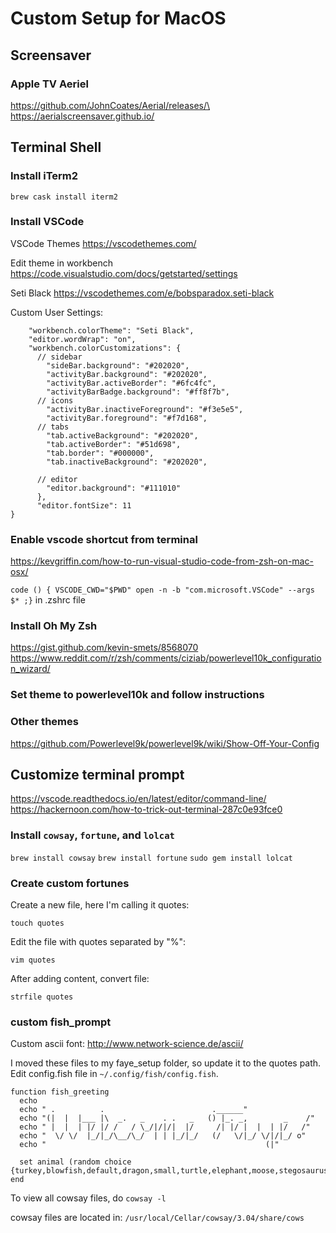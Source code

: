 # Custom Setup for MacOS

## Screensaver
### Apple TV Aeriel

https://github.com/JohnCoates/Aerial/releases/\
https://aerialscreensaver.github.io/

## Terminal Shell

### Install iTerm2

`brew cask install iterm2`

### Install VSCode

VSCode Themes
https://vscodethemes.com/

Edit theme in workbench
https://code.visualstudio.com/docs/getstarted/settings

Seti Black
https://vscodethemes.com/e/bobsparadox.seti-black

Custom User Settings:
```{
    "workbench.colorTheme": "Seti Black",
    "editor.wordWrap": "on",
    "workbench.colorCustomizations": {
      // sidebar
        "sideBar.background": "#202020",
        "activityBar.background": "#202020",
        "activityBar.activeBorder": "#6fc4fc",
        "activityBarBadge.background": "#ff8f7b",
      // icons
        "activityBar.inactiveForeground": "#f3e5e5",
        "activityBar.foreground": "#f7d168",
      // tabs
        "tab.activeBackground": "#202020",
        "tab.activeBorder": "#51d698",
        "tab.border": "#000000",
        "tab.inactiveBackground": "#202020",

      // editor
        "editor.background": "#111010"
      },
      "editor.fontSize": 11
}
```

### Enable vscode shortcut from terminal

https://kevgriffin.com/how-to-run-visual-studio-code-from-zsh-on-mac-osx/

`code () { VSCODE_CWD="$PWD" open -n -b "com.microsoft.VSCode" --args $* ;}` in .zshrc file

### Install Oh My Zsh

https://gist.github.com/kevin-smets/8568070
https://www.reddit.com/r/zsh/comments/ciziab/powerlevel10k_configuration_wizard/

### Set theme to powerlevel10k and follow instructions

### Other themes
https://github.com/Powerlevel9k/powerlevel9k/wiki/Show-Off-Your-Config

## Customize terminal prompt

https://vscode.readthedocs.io/en/latest/editor/command-line/
https://hackernoon.com/how-to-trick-out-terminal-287c0e93fce0

### Install `cowsay`, `fortune`, and `lolcat`

`brew install cowsay`
`brew install fortune`
`sudo gem install lolcat`

### Create custom fortunes

Create a new file, here I'm calling it quotes:

`touch quotes`

Edit the file with quotes separated by "%":

`vim quotes`

After adding content, convert file:

`strfile quotes`

### custom fish_prompt

Custom ascii font: http://www.network-science.de/ascii/

I moved these files to my faye_setup folder, so update it to the quotes path. Edit config.fish file in `~/.config/fish/config.fish`.

```
function fish_greeting
  echo
  echo " .          .                        .______"
  echo "(|  |  |___ |\  _.   _    . .   _   () |_. _,        _    /"
  echo " |  |  | |/ |/ /   / \_/|/|/|  |/     /| |/ |  |  | |/   /"
  echo "  \/ \/  |_/|_/\__/\_/  | | |_/|_/   (/   \/|_/ \/|/|_/ o"
  echo "                                                 (|"

  set animal (random choice {turkey,blowfish,default,dragon,small,turtle,elephant,moose,stegosaurus,tux})
end
```
To view all cowsay files, do `cowsay -l`

cowsay files are located in: `/usr/local/Cellar/cowsay/3.04/share/cows`
